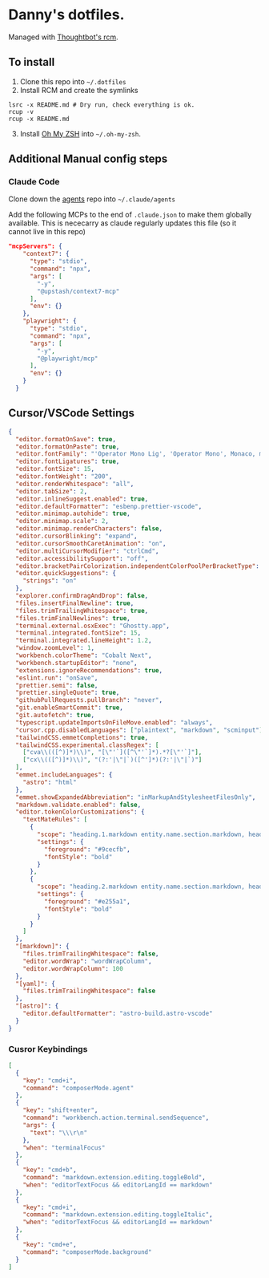 # Danny's dotfiles.

Managed with [Thoughtbot's rcm](http://thoughtbot.github.io/rcm/rcm.7.html).

## To install

1. Clone this repo into `~/.dotfiles`
2. Install RCM and create the symlinks

```shell
lsrc -x README.md # Dry run, check everything is ok.
rcup -v
rcup -x README.md
```

3. Install [Oh My ZSH](http://ohmyz.sh/) into `~/.oh-my-zsh`.

## Additional Manual config steps

### Claude Code

Clone down the [agents](https://github.com/dannysmith/agents) repo into `~/.claude/agents`

Add the following MCPs to the end of `.claude.json` to make them globally available. This is nececarry as claude regularly updates this file (so it cannot live in this repo)

```json
"mcpServers": {
    "context7": {
      "type": "stdio",
      "command": "npx",
      "args": [
        "-y",
        "@upstash/context7-mcp"
      ],
      "env": {}
    },
    "playwright": {
      "type": "stdio",
      "command": "npx",
      "args": [
        "-y",
        "@playwright/mcp"
      ],
      "env": {}
    }
  }
```

## Cursor/VSCode Settings

```json
{
  "editor.formatOnSave": true,
  "editor.formatOnPaste": true,
  "editor.fontFamily": "'Operator Mono Lig', 'Operator Mono', Monaco, monospace",
  "editor.fontLigatures": true,
  "editor.fontSize": 15,
  "editor.fontWeight": "200",
  "editor.renderWhitespace": "all",
  "editor.tabSize": 2,
  "editor.inlineSuggest.enabled": true,
  "editor.defaultFormatter": "esbenp.prettier-vscode",
  "editor.minimap.autohide": true,
  "editor.minimap.scale": 2,
  "editor.minimap.renderCharacters": false,
  "editor.cursorBlinking": "expand",
  "editor.cursorSmoothCaretAnimation": "on",
  "editor.multiCursorModifier": "ctrlCmd",
  "editor.accessibilitySupport": "off",
  "editor.bracketPairColorization.independentColorPoolPerBracketType": true,
  "editor.quickSuggestions": {
    "strings": "on"
  },
  "explorer.confirmDragAndDrop": false,
  "files.insertFinalNewline": true,
  "files.trimTrailingWhitespace": true,
  "files.trimFinalNewlines": true,
  "terminal.external.osxExec": "Ghostty.app",
  "terminal.integrated.fontSize": 15,
  "terminal.integrated.lineHeight": 1.2,
  "window.zoomLevel": 1,
  "workbench.colorTheme": "Cobalt Next",
  "workbench.startupEditor": "none",
  "extensions.ignoreRecommendations": true,
  "eslint.run": "onSave",
  "prettier.semi": false,
  "prettier.singleQuote": true,
  "githubPullRequests.pullBranch": "never",
  "git.enableSmartCommit": true,
  "git.autofetch": true,
  "typescript.updateImportsOnFileMove.enabled": "always",
  "cursor.cpp.disabledLanguages": ["plaintext", "markdown", "scminput"],
  "tailwindCSS.emmetCompletions": true,
  "tailwindCSS.experimental.classRegex": [
    ["cva\\(([^)]*)\\)", "[\"'`]([^\"'`]*).*?[\"'`]"],
    ["cx\\(([^)]*)\\)", "(?:'|\"|`)([^']*)(?:'|\"|`)"]
  ],
  "emmet.includeLanguages": {
    "astro": "html"
  },
  "emmet.showExpandedAbbreviation": "inMarkupAndStylesheetFilesOnly",
  "markdown.validate.enabled": false,
  "editor.tokenColorCustomizations": {
    "textMateRules": [
      {
        "scope": "heading.1.markdown entity.name.section.markdown, heading.1.markdown punctuation.definition.heading.markdown",
        "settings": {
          "foreground": "#9cecfb",
          "fontStyle": "bold"
        }
      },
      {
        "scope": "heading.2.markdown entity.name.section.markdown, heading.2.markdown punctuation.definition.heading.markdown",
        "settings": {
          "foreground": "#e255a1",
          "fontStyle": "bold"
        }
      }
    ]
  },
  "[markdown]": {
    "files.trimTrailingWhitespace": false,
    "editor.wordWrap": "wordWrapColumn",
    "editor.wordWrapColumn": 100
  },
  "[yaml]": {
    "files.trimTrailingWhitespace": false
  },
  "[astro]": {
    "editor.defaultFormatter": "astro-build.astro-vscode"
  }
}
```

### Cusror Keybindings

```json
[
  {
    "key": "cmd+i",
    "command": "composerMode.agent"
  },
  {
    "key": "shift+enter",
    "command": "workbench.action.terminal.sendSequence",
    "args": {
      "text": "\\\r\n"
    },
    "when": "terminalFocus"
  },
  {
    "key": "cmd+b",
    "command": "markdown.extension.editing.toggleBold",
    "when": "editorTextFocus && editorLangId == markdown"
  },
  {
    "key": "cmd+i",
    "command": "markdown.extension.editing.toggleItalic",
    "when": "editorTextFocus && editorLangId == markdown"
  },
  {
    "key": "cmd+e",
    "command": "composerMode.background"
  }
]
```
